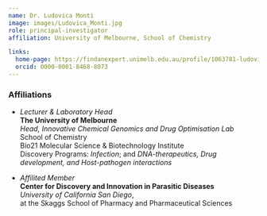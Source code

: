 ```yaml
---
name: Dr. Ludovica Monti
image: images/Ludovica_Monti.jpg
role: principal-investigator
affiliation: University of Melbourne, School of Chemistry

links:
  home-page: https://findanexpert.unimelb.edu.au/profile/1063781-ludovica-monti
  orcid: 0000-0001-8468-8073
---
```





### Affiliations

- *Lecturer & Laboratory Head*<br/>
**The University of Melbourne**<br/> 
*Head, Innovative Chemical Genomics and Drug Optimisation Lab*<br/>
School of Chemistry<br/>
Bio21 Molecular Science & Biotechnology Institute<br/>
Discovery Programs: *Infection*; and *DNA-therapeutics, Drug development, and Host-pathogen interactions*


- *Affilited Member*<br/>
**Center for Discovery and Innovation in Parasitic Diseases**<br/>
*University of California San Diego*,<br/>
at the Skaggs School of Pharmacy and Pharmaceutical Sciences
